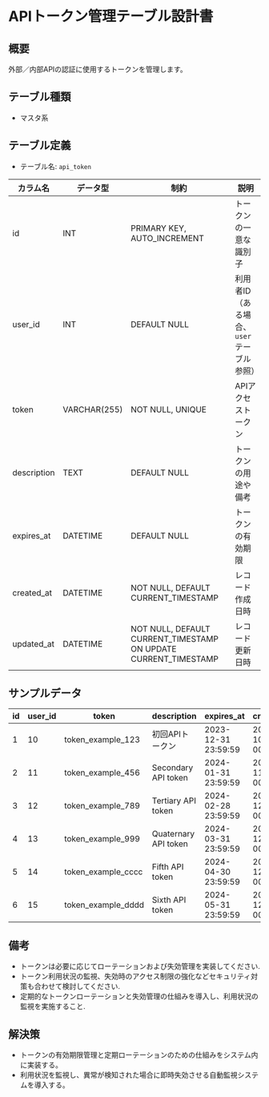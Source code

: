 # APIトークン管理テーブル設計書

## 概要
外部／内部APIの認証に使用するトークンを管理します。

## テーブル種類
- マスタ系

## テーブル定義
- テーブル名: `api_token`

| カラム名       | データ型      | 制約                                      | 説明                                  |
|----------------|---------------|-------------------------------------------|---------------------------------------|
| id             | INT           | PRIMARY KEY, AUTO_INCREMENT               | トークンの一意な識別子                  |
| user_id        | INT           | DEFAULT NULL                              | 利用者ID（ある場合、`user`テーブル参照）|
| token          | VARCHAR(255)  | NOT NULL, UNIQUE                          | APIアクセストークン                   |
| description    | TEXT          | DEFAULT NULL                              | トークンの用途や備考                    |
| expires_at     | DATETIME      | DEFAULT NULL                              | トークンの有効期限                      |
| created_at     | DATETIME      | NOT NULL, DEFAULT CURRENT_TIMESTAMP       | レコード作成日時                       |
| updated_at     | DATETIME      | NOT NULL, DEFAULT CURRENT_TIMESTAMP ON UPDATE CURRENT_TIMESTAMP | レコード更新日時   |

## サンプルデータ

| id | user_id | token             | description         | expires_at           | created_at           | updated_at           |
|----|---------|-------------------|---------------------|----------------------|----------------------|----------------------|
| 1  | 10      | token_example_123 | 初回APIトークン     | 2023-12-31 23:59:59  | 2023-10-01 00:00:00  | 2023-10-01 00:00:00  |
| 2  | 11      | token_example_456 | Secondary API token | 2024-01-31 23:59:59  | 2023-11-05 00:00:00  | 2023-11-05 00:00:00  |
| 3  | 12      | token_example_789 | Tertiary API token  | 2024-02-28 23:59:59  | 2023-12-01 00:00:00  | 2023-12-01 00:00:00  |
| 4  | 13      | token_example_999 | Quaternary API token| 2024-03-31 23:59:59  | 2023-12-15 00:00:00  | 2023-12-15 00:00:00  |
| 5  | 14      | token_example_cccc| Fifth API token     | 2024-04-30 23:59:59  | 2023-12-20 00:00:00  | 2023-12-20 00:00:00  |
| 6  | 15      | token_example_dddd| Sixth API token     | 2024-05-31 23:59:59  | 2023-12-25 00:00:00  | 2023-12-25 00:00:00  |

## 備考
- トークンは必要に応じてローテーションおよび失効管理を実装してください.
- トークン利用状況の監視、失効時のアクセス制限の強化などセキュリティ対策も合わせて検討してください.
- 定期的なトークンローテーションと失効管理の仕組みを導入し、利用状況の監視を実施すること.

## 解決策
- トークンの有効期限管理と定期ローテーションのための仕組みをシステム内に実装する。
- 利用状況を監視し、異常が検知された場合に即時失効させる自動監視システムを導入する。
